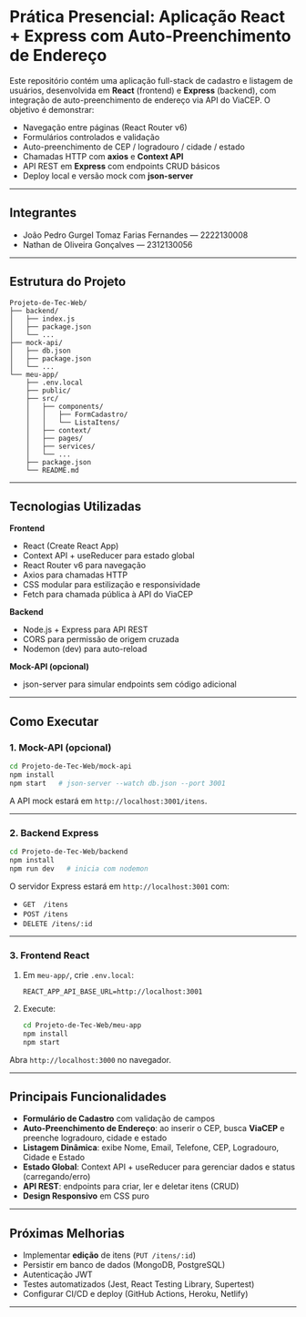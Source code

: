 # Prática Presencial: Aplicação React + Express com Auto-Preenchimento de Endereço

Este repositório contém uma aplicação full-stack de cadastro e listagem de usuários, desenvolvida em **React** (frontend) e **Express** (backend), com integração de auto-preenchimento de endereço via API do ViaCEP. O objetivo é demonstrar:

- Navegação entre páginas (React Router v6)
- Formulários controlados e validação
- Auto-preenchimento de CEP / logradouro / cidade / estado
- Chamadas HTTP com **axios** e **Context API**
- API REST em **Express** com endpoints CRUD básicos
- Deploy local e versão mock com **json-server**

---

## Integrantes

- João Pedro Gurgel Tomaz Farias Fernandes — 2222130008
- Nathan de Oliveira Gonçalves — 2312130056

---

## Estrutura do Projeto

```
Projeto-de-Tec-Web/
├── backend/           
│   ├── index.js       
│   ├── package.json   
│   └── ...
├── mock-api/          
│   ├── db.json        
│   ├── package.json   
│   └── ...
└── meu-app/           
    ├── .env.local     
    ├── public/
    ├── src/
    │   ├── components/
    │   │   ├── FormCadastro/     
    │   │   └── ListaItens/       
    │   ├── context/    
    │   ├── pages/      
    │   ├── services/  
    │   └── ...
    ├── package.json
    └── README.md       
```

---

## Tecnologias Utilizadas

**Frontend**
- React (Create React App)
- Context API + useReducer para estado global
- React Router v6 para navegação
- Axios para chamadas HTTP
- CSS modular para estilização e responsividade
- Fetch para chamada pública à API do ViaCEP

**Backend**
- Node.js + Express para API REST
- CORS para permissão de origem cruzada
- Nodemon (dev) para auto-reload

**Mock-API (opcional)**
- json-server para simular endpoints sem código adicional

---

## Como Executar

### 1. Mock-API (opcional)

```bash
cd Projeto-de-Tec-Web/mock-api
npm install
npm start   # json-server --watch db.json --port 3001
```

A API mock estará em `http://localhost:3001/itens`.

---

### 2. Backend Express

```bash
cd Projeto-de-Tec-Web/backend
npm install
npm run dev   # inicia com nodemon
```

O servidor Express estará em `http://localhost:3001` com:
- `GET  /itens`
- `POST /itens`
- `DELETE /itens/:id`

---

### 3. Frontend React

1. Em `meu-app/`, crie `.env.local`:
   ```env
   REACT_APP_API_BASE_URL=http://localhost:3001
   ```
2. Execute:
   ```bash
   cd Projeto-de-Tec-Web/meu-app
   npm install
   npm start
   ```

Abra `http://localhost:3000` no navegador.

---

## Principais Funcionalidades

- **Formulário de Cadastro** com validação de campos
- **Auto-Preenchimento de Endereço**: ao inserir o CEP, busca **ViaCEP** e preenche logradouro, cidade e estado
- **Listagem Dinâmica**: exibe Nome, Email, Telefone, CEP, Logradouro, Cidade e Estado
- **Estado Global**: Context API + useReducer para gerenciar dados e status (carregando/erro)
- **API REST**: endpoints para criar, ler e deletar itens (CRUD)
- **Design Responsivo** em CSS puro

---

## Próximas Melhorias

- Implementar **edição** de itens (`PUT /itens/:id`)
- Persistir em banco de dados (MongoDB, PostgreSQL)
- Autenticação JWT
- Testes automatizados (Jest, React Testing Library, Supertest)
- Configurar CI/CD e deploy (GitHub Actions, Heroku, Netlify)

---
